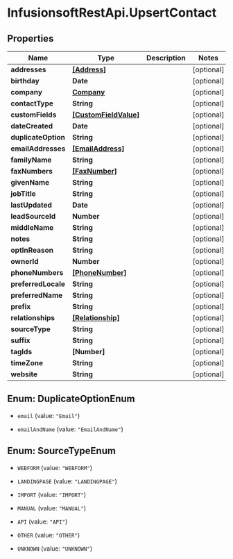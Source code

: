 # InfusionsoftRestApi.UpsertContact

## Properties
Name | Type | Description | Notes
------------ | ------------- | ------------- | -------------
**addresses** | [**[Address]**](Address.md) |  | [optional] 
**birthday** | **Date** |  | [optional] 
**company** | [**Company**](Company.md) |  | [optional] 
**contactType** | **String** |  | [optional] 
**customFields** | [**[CustomFieldValue]**](CustomFieldValue.md) |  | [optional] 
**dateCreated** | **Date** |  | [optional] 
**duplicateOption** | **String** |  | [optional] 
**emailAddresses** | [**[EmailAddress]**](EmailAddress.md) |  | [optional] 
**familyName** | **String** |  | [optional] 
**faxNumbers** | [**[FaxNumber]**](FaxNumber.md) |  | [optional] 
**givenName** | **String** |  | [optional] 
**jobTitle** | **String** |  | [optional] 
**lastUpdated** | **Date** |  | [optional] 
**leadSourceId** | **Number** |  | [optional] 
**middleName** | **String** |  | [optional] 
**notes** | **String** |  | [optional] 
**optInReason** | **String** |  | [optional] 
**ownerId** | **Number** |  | [optional] 
**phoneNumbers** | [**[PhoneNumber]**](PhoneNumber.md) |  | [optional] 
**preferredLocale** | **String** |  | [optional] 
**preferredName** | **String** |  | [optional] 
**prefix** | **String** |  | [optional] 
**relationships** | [**[Relationship]**](Relationship.md) |  | [optional] 
**sourceType** | **String** |  | [optional] 
**suffix** | **String** |  | [optional] 
**tagIds** | **[Number]** |  | [optional] 
**timeZone** | **String** |  | [optional] 
**website** | **String** |  | [optional] 


<a name="DuplicateOptionEnum"></a>
## Enum: DuplicateOptionEnum


* `email` (value: `"Email"`)

* `emailAndName` (value: `"EmailAndName"`)




<a name="SourceTypeEnum"></a>
## Enum: SourceTypeEnum


* `WEBFORM` (value: `"WEBFORM"`)

* `LANDINGPAGE` (value: `"LANDINGPAGE"`)

* `IMPORT` (value: `"IMPORT"`)

* `MANUAL` (value: `"MANUAL"`)

* `API` (value: `"API"`)

* `OTHER` (value: `"OTHER"`)

* `UNKNOWN` (value: `"UNKNOWN"`)




